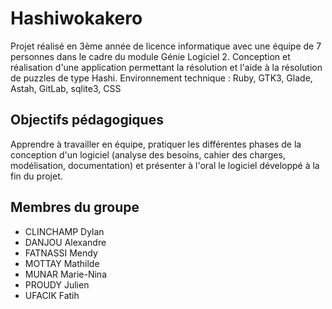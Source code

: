 # Hashiwokakero

Projet réalisé en 3ème année de licence informatique avec une équipe de 7 personnes dans le cadre du module Génie Logiciel 2. 
Conception et réalisation d'une application permettant la résolution et l'aide à la résolution de puzzles de type Hashi. 
Environnement technique : Ruby, GTK3, Glade, Astah, GitLab, sqlite3, CSS

## Objectifs pédagogiques
Apprendre à travailler en équipe, pratiquer les différentes phases de la conception d'un logiciel (analyse des besoins, cahier des charges, modélisation, documentation) et présenter à l'oral le logiciel développé à la fin du projet.

## Membres du groupe 
* CLINCHAMP Dylan 
* DANJOU Alexandre 
* FATNASSI Mendy 
* MOTTAY Mathilde 
* MUNAR Marie-Nina
* PROUDY Julien
* UFACIK Fatih

